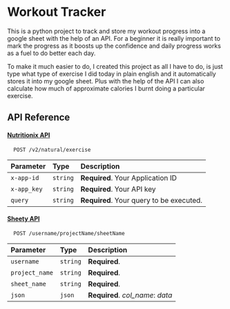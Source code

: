 # Workout Tracker


This is a python project to track and store my workout progress into a google sheet with the help of an API. For a beginner it is really important to mark the progress as it boosts up the confidence and daily progress works as a fuel to do better each day.

To make it much easier to do, I created this project as all I have to do, is just type what type of exercise I did today in plain english and it automatically stores it into my google sheet. Plus with the help of the API I can also calculate how much of approximate calories I burnt doing a particular exercise.


## API Reference

#### [Nutritionix API](https://developer.nutritionix.com/)

```http
  POST /v2/natural/exercise
```

| Parameter | Type     | Description                |
| :-------- | :------- | :------------------------- |
| `x-app-id` | `string` | **Required**. Your Application ID |
| `x-app_key` | `string` | **Required**. Your API key |
| `query` | `string` | **Required**. Your query to be executed. |

#### [Sheety API](https://sheety.co/)

```http
  POST /username/projectName/sheetName
```

| Parameter | Type     | Description                       |
| :-------- | :------- | :-------------------------------- |
| `username`      | `string` | **Required**. |
| `project_name`      | `string` | **Required**. |
| `sheet_name`      | `string` | **Required**. |
| `json`      | `json` | **Required**. _col_name_: _data_ |

